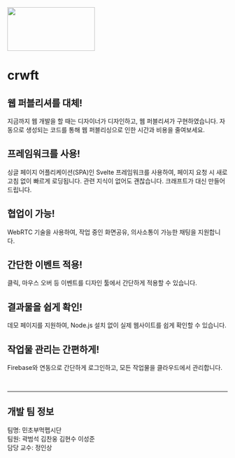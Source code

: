 <a href="https://github.com/ILikeMintChocolate/Crwft">
  <img src="https://user-images.githubusercontent.com/99123542/171640603-4f29f525-0137-48d4-a948-dab27b468f46.png" width="200" height="100">
</a>
                                                                                                                                     
# crwft

## 웹 퍼블리셔를 대체!
지금까지 웹 개발을 할 때는 디자이너가 디자인하고, 웹 퍼블리셔가 구현하였습니다. 
자동으로 생성되는 코드를 통해 웹 퍼블리싱으로 인한 시간과 비용을 줄여보세요.


## 프레임워크를 사용!
싱글 페이지 어플리케이션(SPA)인 Svelte 프레임워크를 사용하여, 페이지 요청 시 새로고침 없이 빠르게 로딩됩니다. 
관련 지식이 없어도 괜찮습니다. 
크래프트가 대신 만들어드립니다.


## 협업이 가능!
WebRTC 기술을 사용하여, 작업 중인 화면공유, 의사소통이 가능한 채팅을 지원합니다.


## 간단한 이벤트 적용!
클릭, 마우스 오버 등 이벤트를 디자인 툴에서 간단하게 적용할 수 있습니다.


## 결과물을 쉽게 확인!
데모 페이지를 지원하여, Node.js 설치 없이 실제 웹사이트를 쉽게 확인할 수 있습니다.


## 작업물 관리는 간편하게!
Firebase와 연동으로 간단하게 로그인하고, 모든 작업물을 클라우드에서 관리합니다.

<br>
<hr>

## 개발 팀 정보

 팀명: 민초부먹펩시단
<br>
팀원: 곽범석 김찬웅 김현수 이성준
<br>
담당 교수: 정인상 
